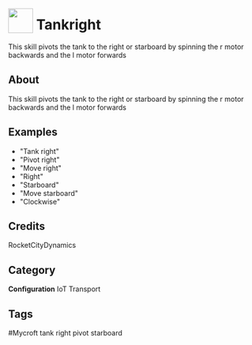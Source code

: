 # <img src="https://raw.githack.com/FortAwesome/Font-Awesome/master/svgs/solid/robot.svg" card_color="#22A7F0" width="50" height="50" style="vertical-align:bottom"/> Tankright
This skill pivots the tank to the right or starboard by spinning the r motor backwards and the l motor forwards

## About
This skill pivots the tank to the right or starboard by spinning the r motor backwards and the l motor forwards

## Examples
* "Tank right"
* "Pivot right"
* "Move right"
* "Right"
* "Starboard"
* "Move starboard"
* "Clockwise"

## Credits
RocketCityDynamics

## Category
**Configuration**
IoT
Transport

## Tags
#Mycroft tank right pivot starboard

